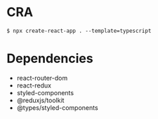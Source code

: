 # CRA

```
$ npx create-react-app . --template=typescript
```

# Dependencies

- react-router-dom
- react-redux
- styled-components
- @reduxjs/toolkit
- @types/styled-components
